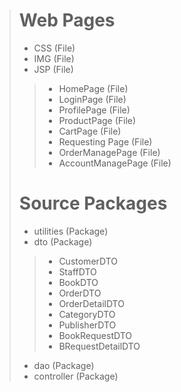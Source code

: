 > # Web Pages
> - CSS (File)
> - IMG (File)
> - JSP (File)
>> - HomePage (File)
>> - LoginPage (File)
>> - ProfilePage (File)
>> - ProductPage (File)
>> - CartPage (File)
>> - Requesting Page (File)
>> - OrderManagePage (File)
>> - AccountManagePage (File)
> # Source Packages
> - utilities (Package)
> - dto (Package)
>> - CustomerDTO
>> - StaffDTO
>> - BookDTO
>> - OrderDTO
>> - OrderDetailDTO
>> - CategoryDTO
>> - PublisherDTO
>> - BookRequestDTO
>> - BRequestDetailDTO
> - dao (Package)
> - controller (Package)
